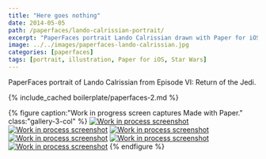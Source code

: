 ```yaml
---
title: "Here goes nothing"
date: 2014-05-05
path: /paperfaces/lando-calrissian-portrait/
excerpt: "PaperFaces portrait Lando Calrissian drawn with Paper for iOS on an iPad."
image: ../../images/paperfaces-lando-calrissian.jpg
categories: [paperfaces]
tags: [portrait, illustration, Paper for iOS, Star Wars]
---
```


PaperFaces portrait of Lando Calrissian from Episode VI: Return of the Jedi.

{% include_cached boilerplate/paperfaces-2.md %}

{% figure caption:"Work in progress screen captures Made with Paper." class:"gallery-3-col" %}
[![Work in process screenshot](../../images/paperfaces-lando-calrissian-process-1-600.jpg)](../../images/paperfaces-lando-calrissian-process-1-lg.jpg) [![Work in process screenshot](../../images/paperfaces-lando-calrissian-process-2-600.jpg)](../../images/paperfaces-lando-calrissian-process-2-lg.jpg) [![Work in process screenshot](../../images/paperfaces-lando-calrissian-process-3-600.jpg)](../../images/paperfaces-lando-calrissian-process-3-lg.jpg) [![Work in process screenshot](../../images/paperfaces-lando-calrissian-process-4-600.jpg)](../../images/paperfaces-lando-calrissian-process-4-lg.jpg) [![Work in process screenshot](../../images/paperfaces-lando-calrissian-process-5-600.jpg)](../../images/paperfaces-lando-calrissian-process-5-lg.jpg) [![Work in process screenshot](../../images/paperfaces-lando-calrissian-process-6-600.jpg)](../../images/paperfaces-lando-calrissian-process-6-lg.jpg)
{% endfigure %}
